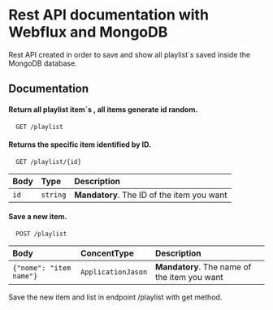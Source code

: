 
# Rest API documentation with Webflux and MongoDB

Rest API created in order to save and show all playlist`s saved inside the MongoDB database.


## Documentation

#### Return all playlist item`s , all items generate id random.

```http
  GET /playlist
```

#### Returns the specific item identified by ID.

```http
  GET /playlist/{id}
```

| Body   | Type       | Description                                   |
| :---------- | :--------- | :------------------------------------------ |
| `id`      | `string` | **Mandatory**. The ID of the item you want |

#### Save a new item.

```http
  POST /playlist
```

| Body   | ConcentType       | Description                                   |
| :---------- | :--------- | :------------------------------------------ |
| `{"nome": "item name"}`      | `ApplicationJason` | **Mandatory**. The name of the item you want |


Save the new item and list in endpoint /playlist with get method.

